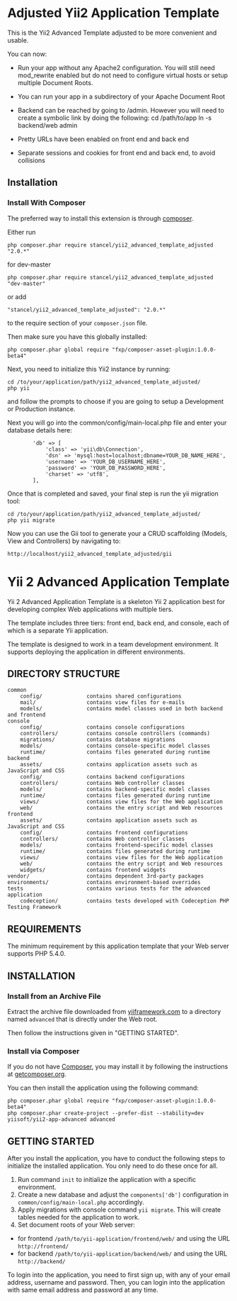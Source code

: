 Adjusted Yii2 Application Template
===================================
This is the Yii2 Advanced Template adjusted to be more convenient and usable.

You can now:

  - Run your app without any Apache2 configuration. 
You will still need mod_rewrite enabled but do not need to configure virtual 
hosts or setup multiple Document Roots.

  - You can run your app in a subdirectory of your Apache Document Root

  - Backend can be reached by going to /admin. However you will need to create 
a symbolic link by doing the following:
    cd /path/to/app
    ln -s backend/web admin

  - Pretty URLs have been enabled on front end and back end

  - Separate sessions and cookies for front end and back end, to avoid collisions


Installation
------------

### Install With Composer

The preferred way to install this extension is through [composer](http://getcomposer.org/download/).

Either run

```
php composer.phar require stancel/yii2_advanced_template_adjusted "2.0.*"
```

for dev-master

```
php composer.phar require stancel/yii2_advanced_template_adjusted "dev-master"
```

or add

```
"stancel/yii2_advanced_template_adjusted": "2.0.*"
```

to the require section of your `composer.json` file.


Then make sure you have this globally installed:

```
php composer.phar global require "fxp/composer-asset-plugin:1.0.0-beta4"
```

Next, you need to initialize this Yii2 instance by running:

```
cd /to/your/application/path/yii2_advanced_template_adjusted/
php yii
```

and follow the prompts to choose if you are going to setup a Development or Production instance.

Next you will go into the common/config/main-local.php file and enter your database details here:

```
        'db' => [
            'class' => 'yii\db\Connection',
            'dsn' => 'mysql:host=localhost;dbname=YOUR_DB_NAME_HERE',
            'username' => 'YOUR_DB_USERNAME_HERE',
            'password' => 'YOUR_DB_PASSWORD_HERE',
            'charset' => 'utf8',
        ],
```
Once that is completed and saved, your final step is run the yii migration tool:

```
cd /to/your/application/path/yii2_advanced_template_adjusted/
php yii migrate
```

Now you can use the Gii tool to generate your a CRUD scaffolding (Models, View and Controllers) by navigating to:

```
http://localhost/yii2_advanced_template_adjusted/gii
```




Yii 2 Advanced Application Template
===================================

Yii 2 Advanced Application Template is a skeleton Yii 2 application best for
developing complex Web applications with multiple tiers.

The template includes three tiers: front end, back end, and console, each of which
is a separate Yii application.

The template is designed to work in a team development environment. It supports
deploying the application in different environments.


DIRECTORY STRUCTURE
-------------------

```
common
    config/              contains shared configurations
    mail/                contains view files for e-mails
    models/              contains model classes used in both backend and frontend
console
    config/              contains console configurations
    controllers/         contains console controllers (commands)
    migrations/          contains database migrations
    models/              contains console-specific model classes
    runtime/             contains files generated during runtime
backend
    assets/              contains application assets such as JavaScript and CSS
    config/              contains backend configurations
    controllers/         contains Web controller classes
    models/              contains backend-specific model classes
    runtime/             contains files generated during runtime
    views/               contains view files for the Web application
    web/                 contains the entry script and Web resources
frontend
    assets/              contains application assets such as JavaScript and CSS
    config/              contains frontend configurations
    controllers/         contains Web controller classes
    models/              contains frontend-specific model classes
    runtime/             contains files generated during runtime
    views/               contains view files for the Web application
    web/                 contains the entry script and Web resources
    widgets/             contains frontend widgets
vendor/                  contains dependent 3rd-party packages
environments/            contains environment-based overrides
tests                    contains various tests for the advanced application
    codeception/         contains tests developed with Codeception PHP Testing Framework
```


REQUIREMENTS
------------

The minimum requirement by this application template that your Web server supports PHP 5.4.0.


INSTALLATION
------------

### Install from an Archive File

Extract the archive file downloaded from [yiiframework.com](http://www.yiiframework.com/download/) to
a directory named `advanced` that is directly under the Web root.

Then follow the instructions given in "GETTING STARTED".


### Install via Composer

If you do not have [Composer](http://getcomposer.org/), you may install it by following the instructions
at [getcomposer.org](http://getcomposer.org/doc/00-intro.md#installation-nix).

You can then install the application using the following command:

~~~
php composer.phar global require "fxp/composer-asset-plugin:1.0.0-beta4"
php composer.phar create-project --prefer-dist --stability=dev yiisoft/yii2-app-advanced advanced
~~~


GETTING STARTED
---------------

After you install the application, you have to conduct the following steps to initialize
the installed application. You only need to do these once for all.

1. Run command `init` to initialize the application with a specific environment.
2. Create a new database and adjust the `components['db']` configuration in `common/config/main-local.php` accordingly.
3. Apply migrations with console command `yii migrate`. This will create tables needed for the application to work.
4. Set document roots of your Web server:

- for frontend `/path/to/yii-application/frontend/web/` and using the URL `http://frontend/`
- for backend `/path/to/yii-application/backend/web/` and using the URL `http://backend/`

To login into the application, you need to first sign up, with any of your email address, username and password.
Then, you can login into the application with same email address and password at any time.
